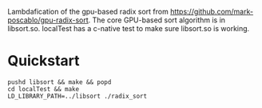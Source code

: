 Lambdafication of the gpu-based radix sort from
https://github.com/mark-poscablo/gpu-radix-sort. The core GPU-based sort
algorithm is in libsort.so. localTest has a c-native test to make sure
libsort.so is working.

# Quickstart

    pushd libsort && make && popd
    cd localTest && make
    LD_LIBRARY_PATH=../libsort ./radix_sort
